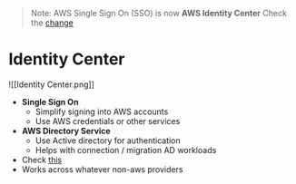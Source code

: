 > Note: AWS Single Sign On (SSO) is now **AWS Identity Center**
> Check the [change](https://aws.amazon.com/about-aws/whats-new/2022/07/aws-single-sign-on-aws-sso-now-aws-iam-identity-center/)

# Identity Center
![[Identity Center.png]]
- **Single Sign On**
	- Simplify signing into AWS accounts
	- Use AWS credentials or other services
- **AWS Directory Service**
	- Use Active directory for authentication
	- Helps with connection / migration AD workloads
- Check [this](https://www.youtube.com/watch?v=4yJp5-jGGNk)
- Works across whatever non-aws providers
